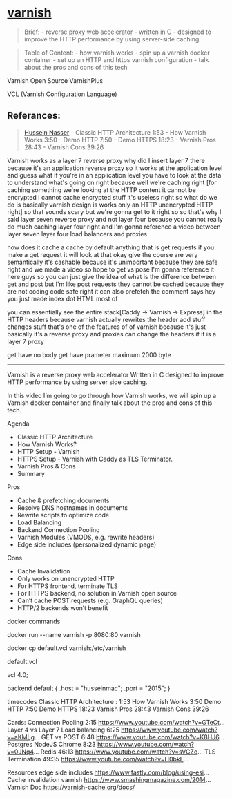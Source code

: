 [varnish](https://varnish-cache.org/)
=====================================

> Brief:
    - reverse proxy web accelerator
    - written in C
    - designed to improve the HTTP performance by using server-side caching

> Table of Content:
    - how varnish works
    - spin up a varnish docker container
    - set up an HTTP and https varnish configuration
    - talk about the pros and cons of this tech



Varnish Open Source
VarnishPlus 

VCL (Varnish Configuration Language)








## Referances:

> [Hussein Nasser](https://www.youtube.com/watch?v=-cWs6eoyaLg)
    - Classic HTTP Architecture 1:53
    - How Varnish Works 3:50
    - Demo HTTP 7:50
    - Demo HTTPS 18:23
    - Varnish Pros 28:43 
    - Varnish Cons 39:26


Varnish works as a layer 7 reverse proxy
why did I insert layer 7 there 
    because it's an application reverse proxy so it works at the application level
     and guess what if you're in an application level you have to look at the data to understand what's going on right because well we're caching right 
     [for caching something we're looking at the HTTP content it cannot be encrypted I cannot cache encrypted stuff it's useless right so what do we do is basically varnish design is works only an HTTP unencrypted HTTP right] so that sounds scary but we're gonna get to it right so so that's why I said layer seven reverse proxy and not layer four because you cannot really do much caching layer four right and I'm gonna reference a video between layer seven layer four load balancers and proxies



 how does it cache a cache by default anything that is get requests if you make a get request it will look at that okay give the course are very semantically it's cashable because it's unimportant because they are safe right and we made a video so hope to get vs pose I'm gonna reference it here guys so you can just give the idea of what is the difference between get and post but I'm like post requests they cannot be cached because they are not coding code safe right it can also prefetch the comment says hey you just made index dot HTML most of



  you can essentially see the entire stack[Caddy -> Varnish -> Express] in the HTTP headers
    because varnish actually rewrites the header add stuff changes stuff
that's one of the features of of varnish because it's just basically it's a reverse proxy and proxies can change the headers if it is a layer 7 proxy



get have no body
get have prameter maximum 2000 byte



-----------------------------------------------------------------------------------

Varnish is a reverse proxy web accelerator   Written in C designed to improve HTTP performance by using server side caching. 

In this video I’m going to go through how Varnish works, we will spin up a Varnish docker container and finally talk about the pros and cons of this tech. 

Agenda

* Classic HTTP Architecture
* How Varnish Works?
* HTTP Setup - Varnish
* HTTPS Setup - Varnish with Caddy as TLS Terminator.
* Varnish Pros & Cons
* Summary

Pros
* Cache & prefetching documents
* Resolve DNS hostnames in documents 
* Rewrite scripts to optimize code
* Load Balancing 
* Backend Connection Pooling
* Varnish Modules (VMODS, e.g. rewrite headers) 
* Edge side includes (personalized dynamic page)


Cons
* Cache Invalidation
* Only works on unencrypted HTTP
* For HTTPS frontend, terminate TLS
* For HTTPS backend, no solution in Varnish open source
* Can’t cache POST requests (e.g. GraphQL queries)
* HTTP/2 backends won’t benefit


docker commands

docker run --name varnish -p 8080:80 varnish

docker cp default.vcl varnish:/etc/varnish


default.vcl

vcl 4.0;

backend default {
  .host = "husseinmac";
  .port = "2015";
}





timecodes
Classic HTTP Architecture : 1:53
How Varnish Works 3:50
Demo HTTP 7:50
Demo HTTPS 18:23
Varnish Pros 28:43 
Varnish Cons 39:26

Cards:
Connection Pooling 2:15 https://www.youtube.com/watch?v=GTeCt...
Layer 4 vs Layer 7 Load balancing  6:25 https://www.youtube.com/watch?v=aKMLg...
GET vs POST 6:48  https://www.youtube.com/watch?v=K8HJ6...
Postgres NodeJS Chrome 8:23 https://www.youtube.com/watch?v=0JNq4...
Redis 46:13 https://www.youtube.com/watch?v=sVCZo...
TLS Termination 49:35 https://www.youtube.com/watch?v=H0bkL...
 

Resources 
edge side includes
https://www.fastly.com/blog/using-esi...
Cache invalidation varnish
https://www.smashingmagazine.com/2014...
Varnish Doc
https://varnish-cache.org/docs/